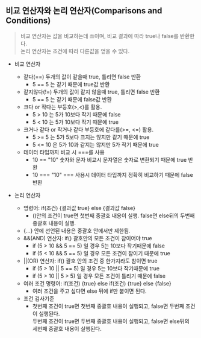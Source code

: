 ## 비교 연산자와 논리 연산자(Comparisons and Conditions)  
> 비교 연산자는 값을 비교하는데 쓰이며, 비교 결과에 따라 true나 false를 반환한다.  
> 논리 연산자는 조건에 따라 다른값을 얻을 수 있다.  

* 비교 연산자  
  * 같다(==) 두개의 값이 같을때 true, 틀리면 false 반환  
    * 5 == 5 는 같기 때문에 true값 반환  
  * 같지않다(!=) 두개의 값이 같지 않을때 true, 틀리면 false 반환  
    * 5 == 5 는 같기 때문에 false값 반환  
  * 크다 or 작다는 부등호(>,<)를 활용.  
    * 5 > 10 는 5가 10보다 작기 때문에 false  
    * 5 < 10 는 5가 10보다 작기 때문에 true  
  * 크거나 같다 or 작거나 같다 부등호에 같다를(>=, <=) 활용.  
    * 5 >= 5 는 5가 5보다 크지는 않지만 같기 때문에 true  
    * 5 <= 10 은 5가 10과 같지는 않지만 5가 작기 때문에 true  
  * 데이터 타입까지 비교 시 ===를 사용  
    * 10 == "10" 숫자와 문자 비교시 문자열은 숫자로 변환되기 때문에 true 반환  
    * 10 === "10" === 사용시 데이터 타입까지 정확히 비교하기 때문에 false 반환  

* 논리 연산자  
  * 명령어: if(조건) {결과값 true} else {결과값 false}   
    * ()안의 조건이 true면 첫번째 중괄호 내용이 실행. false면 else뒤의 두번째 중괄호 내용이 실행.
  * {...} 안에 선언된 내용은 중괄호 안에서만 제한됨.  
  * &&(AND) 연산자: if() 괄호안의 모든 조건이 참이어야 true  
    * if (5 > 10 && 5 == 5) 일 경우 5는 10보다 작기때문에 false  
    * if (5 < 10 && 5 == 5) 일 경우 모든 조건이 참이기 때문에 true  
  * ||(OR) 연산자: if() 괄호 안의 조건 중 한가지라도 참이면 true  
    * if (5 > 10 || 5 == 5) 일 경우 5는 10보다 작기때문에 true  
    * if (5 > 10 || 5 > 5) 일 경우 모든 조건이 틀리기 때문에 false  
  * 여러 조건 명령어: if(조건) {true} else if(조건) {true} else {false}
    * 여러 조건을 주고 싶다면 else 뒤에 if만 붙이면 된다.
  * 조건 검사기준
    * 첫번째 조건이 true면 첫번째 중괄호 내용이 실행되고, false면 두번째 조건이 실행된다.  
    두번째 조건이 true면 두번째 중괄호 내용이 실행되고, false면 else뒤의 세번째 중괄호 내용이 실행된다.
    
